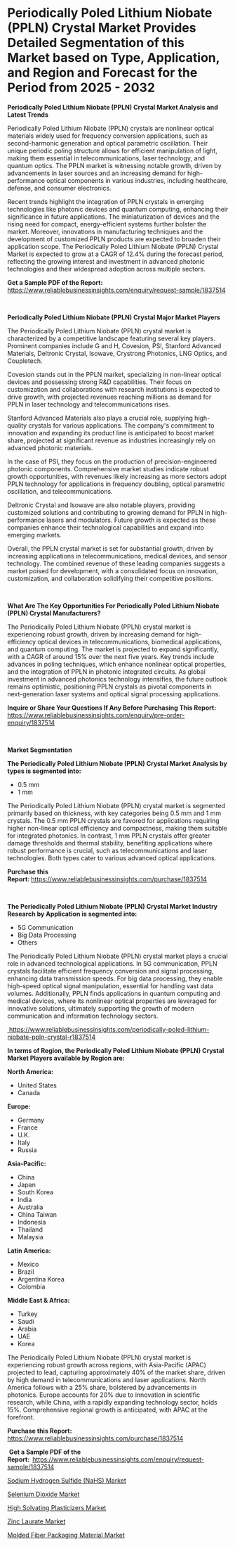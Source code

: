 <p><h1>Periodically Poled Lithium Niobate (PPLN) Crystal Market Provides Detailed Segmentation of this Market based on Type, Application, and Region and Forecast for the Period from 2025 - 2032</h1></p><p><strong>Periodically Poled Lithium Niobate (PPLN) Crystal Market Analysis and Latest Trends</strong></p>
<p><p>Periodically Poled Lithium Niobate (PPLN) crystals are nonlinear optical materials widely used for frequency conversion applications, such as second-harmonic generation and optical parametric oscillation. Their unique periodic poling structure allows for efficient manipulation of light, making them essential in telecommunications, laser technology, and quantum optics. The PPLN market is witnessing notable growth, driven by advancements in laser sources and an increasing demand for high-performance optical components in various industries, including healthcare, defense, and consumer electronics.</p><p>Recent trends highlight the integration of PPLN crystals in emerging technologies like photonic devices and quantum computing, enhancing their significance in future applications. The miniaturization of devices and the rising need for compact, energy-efficient systems further bolster the market. Moreover, innovations in manufacturing techniques and the development of customized PPLN products are expected to broaden their application scope. The Periodically Poled Lithium Niobate (PPLN) Crystal Market is expected to grow at a CAGR of 12.4% during the forecast period, reflecting the growing interest and investment in advanced photonic technologies and their widespread adoption across multiple sectors.</p></p>
<p><strong>Get a Sample PDF of the Report:&nbsp;</strong> <a href="https://www.reliablebusinessinsights.com/enquiry/request-sample/1837514?utm_campaign=2174&utm_medium=2&utm_source=Github&utm_content=ia&utm_term=03022025&utm_id=periodically-poled-lithium-niobate-ppln-crystal">https://www.reliablebusinessinsights.com/enquiry/request-sample/1837514</a></p>
<p>&nbsp;</p>
<p><strong>Periodically Poled Lithium Niobate (PPLN) Crystal Major Market Players</strong></p>
<p><p>The Periodically Poled Lithium Niobate (PPLN) crystal market is characterized by a competitive landscape featuring several key players. Prominent companies include G and H, Covesion, PSI, Stanford Advanced Materials, Deltronic Crystal, Isowave, Crystrong Photonics, LNG Optics, and Coupletech.</p><p>Covesion stands out in the PPLN market, specializing in non-linear optical devices and possessing strong R&D capabilities. Their focus on customization and collaborations with research institutions is expected to drive growth, with projected revenues reaching millions as demand for PPLN in laser technology and telecommunications rises.</p><p>Stanford Advanced Materials also plays a crucial role, supplying high-quality crystals for various applications. The company's commitment to innovation and expanding its product line is anticipated to boost market share, projected at significant revenue as industries increasingly rely on advanced photonic materials.</p><p>In the case of PSI, they focus on the production of precision-engineered photonic components. Comprehensive market studies indicate robust growth opportunities, with revenues likely increasing as more sectors adopt PPLN technology for applications in frequency doubling, optical parametric oscillation, and telecommunications.</p><p>Deltronic Crystal and Isowave are also notable players, providing customized solutions and contributing to growing demand for PPLN in high-performance lasers and modulators. Future growth is expected as these companies enhance their technological capabilities and expand into emerging markets.</p><p>Overall, the PPLN crystal market is set for substantial growth, driven by increasing applications in telecommunications, medical devices, and sensor technology. The combined revenue of these leading companies suggests a market poised for development, with a consolidated focus on innovation, customization, and collaboration solidifying their competitive positions.</p></p>
<p>&nbsp;</p>
<p><strong>What Are The Key Opportunities For Periodically Poled Lithium Niobate (PPLN) Crystal Manufacturers?</strong></p>
<p><p>The Periodically Poled Lithium Niobate (PPLN) crystal market is experiencing robust growth, driven by increasing demand for high-efficiency optical devices in telecommunications, biomedical applications, and quantum computing. The market is projected to expand significantly, with a CAGR of around 15% over the next five years. Key trends include advances in poling techniques, which enhance nonlinear optical properties, and the integration of PPLN in photonic integrated circuits. As global investment in advanced photonics technology intensifies, the future outlook remains optimistic, positioning PPLN crystals as pivotal components in next-generation laser systems and optical signal processing applications.</p></p>
<p><strong>Inquire or Share Your Questions If Any Before Purchasing This Report:</strong> <a href="https://www.reliablebusinessinsights.com/enquiry/pre-order-enquiry/1837514?utm_campaign=2174&utm_medium=2&utm_source=Github&utm_content=ia&utm_term=03022025&utm_id=periodically-poled-lithium-niobate-ppln-crystal">https://www.reliablebusinessinsights.com/enquiry/pre-order-enquiry/1837514</a></p>
<p>&nbsp;</p>
<p><strong>Market Segmentation</strong></p>
<p><strong>The Periodically Poled Lithium Niobate (PPLN) Crystal Market Analysis by types is segmented into:</strong></p>
<p><ul><li>0.5 mm</li><li>1 mm</li></ul></p>
<p><p>The Periodically Poled Lithium Niobate (PPLN) crystal market is segmented primarily based on thickness, with key categories being 0.5 mm and 1 mm crystals. The 0.5 mm PPLN crystals are favored for applications requiring higher non-linear optical efficiency and compactness, making them suitable for integrated photonics. In contrast, 1 mm PPLN crystals offer greater damage thresholds and thermal stability, benefiting applications where robust performance is crucial, such as telecommunications and laser technologies. Both types cater to various advanced optical applications.</p></p>
<p><strong>Purchase this Report:&nbsp;</strong><a href="https://www.reliablebusinessinsights.com/purchase/1837514?utm_campaign=2174&utm_medium=2&utm_source=Github&utm_content=ia&utm_term=03022025&utm_id=periodically-poled-lithium-niobate-ppln-crystal">https://www.reliablebusinessinsights.com/purchase/1837514</a></p>
<p>&nbsp;</p>
<p><strong>The Periodically Poled Lithium Niobate (PPLN) Crystal Market Industry Research by Application is segmented into:</strong></p>
<p><ul><li>5G Communication</li><li>Big Data Processing</li><li>Others</li></ul></p>
<p><p>The Periodically Poled Lithium Niobate (PPLN) crystal market plays a crucial role in advanced technological applications. In 5G communication, PPLN crystals facilitate efficient frequency conversion and signal processing, enhancing data transmission speeds. For big data processing, they enable high-speed optical signal manipulation, essential for handling vast data volumes. Additionally, PPLN finds applications in quantum computing and medical devices, where its nonlinear optical properties are leveraged for innovative solutions, ultimately supporting the growth of modern communication and information technology sectors.</p></p>
<p><a href="https://www.reliablebusinessinsights.com/periodically-poled-lithium-niobate-ppln-crystal-r1837514?utm_campaign=2174&utm_medium=2&utm_source=Github&utm_content=ia&utm_term=03022025&utm_id=periodically-poled-lithium-niobate-ppln-crystal">&nbsp;https://www.reliablebusinessinsights.com/periodically-poled-lithium-niobate-ppln-crystal-r1837514</a></p>
<p><strong>In terms of Region, the Periodically Poled Lithium Niobate (PPLN) Crystal Market Players available by Region are:</strong></p>
<p>
    <p> <strong> North America: </strong>
        <ul>
            <li>United States</li>
            <li>Canada</li>
        </ul>
        </p> 
    <p> <strong> Europe: </strong>
        <ul>
            <li>Germany</li>
            <li>France</li>
            <li>U.K.</li>
            <li>Italy</li>
            <li>Russia</li>
        </ul>
        </p> 
    <p> <strong> Asia-Pacific: </strong>
        <ul>
            <li>China</li>
            <li>Japan</li>
            <li>South Korea</li>
            <li>India</li>
            <li>Australia</li>
            <li>China Taiwan</li>
            <li>Indonesia</li>
            <li>Thailand</li>
            <li>Malaysia</li>
        </ul>
        </p> 
    <p> <strong> Latin America: </strong>
        <ul>
            <li>Mexico</li>
            <li>Brazil</li>
            <li>Argentina Korea</li>
            <li>Colombia</li>
        </ul>
        </p> 
    <p> <strong> Middle East & Africa: </strong>
        <ul>
            <li>Turkey</li>
            <li>Saudi</li>
            <li>Arabia</li>
            <li>UAE</li>
            <li>Korea</li>
        </ul>
    </p>
    </p>
<p><p>The Periodically Poled Lithium Niobate (PPLN) crystal market is experiencing robust growth across regions, with Asia-Pacific (APAC) projected to lead, capturing approximately 40% of the market share, driven by high demand in telecommunications and laser applications. North America follows with a 25% share, bolstered by advancements in photonics. Europe accounts for 20% due to innovation in scientific research, while China, with a rapidly expanding technology sector, holds 15%. Comprehensive regional growth is anticipated, with APAC at the forefront.</p></p>
<p><strong>Purchase this Report: </strong><a href="https://www.reliablebusinessinsights.com/purchase/1837514?utm_campaign=2174&utm_medium=2&utm_source=Github&utm_content=ia&utm_term=03022025&utm_id=periodically-poled-lithium-niobate-ppln-crystal">https://www.reliablebusinessinsights.com/purchase/1837514</a></p>
<p>&nbsp;<strong>Get a Sample PDF of the Report:&nbsp;&nbsp;</strong><a href="https://www.reliablebusinessinsights.com/enquiry/request-sample/1837514?utm_campaign=2174&utm_medium=2&utm_source=Github&utm_content=ia&utm_term=03022025&utm_id=periodically-poled-lithium-niobate-ppln-crystal">https://www.reliablebusinessinsights.com/enquiry/request-sample/1837514</a></p>
<p><strong></strong></p>
<p><p><a href="https://www.linkedin.com/pulse/forecasting-future-in-depth-analysis-sodium-hydrogen-sulfide-swndf?utm_campaign=2174&utm_medium=2&utm_source=Github&utm_content=ia&utm_term=03022025&utm_id=periodically-poled-lithium-niobate-ppln-crystal">Sodium Hydrogen Sulfide (NaHS) Market</a></p><p><a href="https://www.linkedin.com/pulse/global-selenium-dioxide-market-size-andtrends-affecting-the58-kgmff?utm_campaign=2174&utm_medium=2&utm_source=Github&utm_content=ia&utm_term=03022025&utm_id=periodically-poled-lithium-niobate-ppln-crystal">Selenium Dioxide Market</a></p><p><a href="https://www.linkedin.com/pulse/high-solvating-plasticizers-market-growth-forecast-size-4rmyc?utm_campaign=2174&utm_medium=2&utm_source=Github&utm_content=ia&utm_term=03022025&utm_id=periodically-poled-lithium-niobate-ppln-crystal">High Solvating Plasticizers Market</a></p><p><a href="https://www.linkedin.com/pulse/zinc-laurate-market-from-20252032-in-depth-quantitative-mtzic?utm_campaign=2174&utm_medium=2&utm_source=Github&utm_content=ia&utm_term=03022025&utm_id=periodically-poled-lithium-niobate-ppln-crystal">Zinc Laurate Market</a></p><p><a href="https://www.linkedin.com/pulse/molded-fiber-packaging-material-market-overview-products-services-uhmsc?utm_campaign=2174&utm_medium=2&utm_source=Github&utm_content=ia&utm_term=03022025&utm_id=periodically-poled-lithium-niobate-ppln-crystal">Molded Fiber Packaging Material Market</a></p></p>